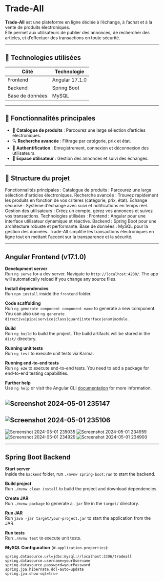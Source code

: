 # Trade-All

**Trade-All** est une plateforme en ligne dédiée à l’échange, à l’achat et à la vente de produits électroniques.  
Elle permet aux utilisateurs de publier des annonces, de rechercher des articles, et d’effectuer des transactions en toute sécurité.

---

## 🚀 Technologies utilisées

| Côté           | Technologie       |
|----------------|-------------------|
| Frontend       | Angular 17.1.0    |
| Backend        | Spring Boot       |
| Base de données| MySQL             |

---

## 🧩 Fonctionnalités principales

- 🛒 **Catalogue de produits** : Parcourez une large sélection d’articles électroniques.
- 🔍 **Recherche avancée** : Filtrage par catégorie, prix et état.
- 🔐 **Authentification** : Enregistrement, connexion et déconnexion des utilisateurs.
- 👤 **Espace utilisateur** : Gestion des annonces et suivi des échanges.

---

## 📂 Structure du projet

Fonctionnalités principales : Catalogue de produits : Parcourez une large sélection d'articles électroniques. Recherche avancée : Trouvez rapidement les produits en fonction de vos critères (catégorie, prix, état). Échange sécurisé : Système d'échange avec suivi et notifications en temps réel. Gestion des utilisateurs : Créez un compte, gérez vos annonces et suivez vos transactions. Technologies utilisées : Frontend : Angular pour une interface utilisateur dynamique et réactive. Backend : Spring Boot pour une architecture robuste et performante. Base de données : MySQL pour la gestion des données. Trade-All simplifie les transactions électroniques en ligne tout en mettant l'accent sur la transparence et la sécurité.

---

## Angular Frontend (v17.1.0)

**Development server**  
Run `ng serve` for a dev server. Navigate to `http://localhost:4200/`. The app will automatically reload if you change any source files.

**Install dependencies**  
Run `npm install` inside the `frontend` folder.

**Code scaffolding**  
Run `ng generate component component-name` to generate a new component. You can also use `ng generate directive|pipe|service|class|guard|interface|enum|module`.

**Build**  
Run `ng build` to build the project. The build artifacts will be stored in the `dist/` directory.

**Running unit tests**  
Run `ng test` to execute unit tests via Karma.

**Running end-to-end tests**  
Run `ng e2e` to execute end-to-end tests. You need to add a package for end-to-end testing capabilities.

**Further help**  
Use `ng help` or visit the Angular CLI [documentation](https://angular.io/cli) for more information.

![Screenshot 2024-05-01 235147](https://github.com/user-attachments/assets/bf6f3503-462d-4460-8263-e7d542eaaa9e)
---
![Screenshot 2024-05-01 235106](https://github.com/user-attachments/assets/9ac34d8c-df3e-4aa1-a677-cb4c90908051)
---
![Screenshot 2024-05-01 235035](https://github.com/user-attachments/assets/2ced8540-a287-4511-b370-1b328005f1d5)
![Screenshot 2024-05-01 234959](https://github.com/user-attachments/assets/c4710ba3-b6ea-4ceb-b277-e8ab7c7a27e6)
![Screenshot 2024-05-01 234929](https://github.com/user-attachments/assets/b528a49a-b634-45c6-b5ca-fce425cfaea2)
![Screenshot 2024-05-01 234900](https://github.com/user-attachments/assets/f08acd96-b6e9-43a0-83e5-ece56091d676)

---

## Spring Boot Backend

**Start server**  
Inside the `backend` folder, run `./mvnw spring-boot:run` to start the backend.

**Build project**  
Run `./mvnw clean install` to build the project and download dependencies.

**Create JAR**  
Run `./mvnw package` to generate a `.jar` file in the `target/` directory.

**Run JAR**  
Run `java -jar target/your-project.jar` to start the application from the JAR.

**Run tests**  
Run `./mvnw test` to execute unit tests.

**MySQL Configuration** (in `application.properties`):
```properties
spring.datasource.url=jdbc:mysql://localhost:3306/tradeall
spring.datasource.username=yourUsername
spring.datasource.password=yourPassword
spring.jpa.hibernate.ddl-auto=update
spring.jpa.show-sql=true

